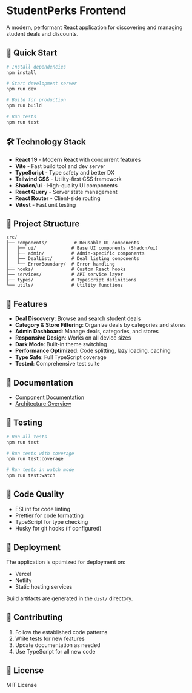 # StudentPerks Frontend

A modern, performant React application for discovering and managing student deals and discounts.

## 🚀 Quick Start

```bash
# Install dependencies
npm install

# Start development server
npm run dev

# Build for production
npm run build

# Run tests
npm run test
```

## 🛠️ Technology Stack

- **React 19** - Modern React with concurrent features
- **Vite** - Fast build tool and dev server
- **TypeScript** - Type safety and better DX
- **Tailwind CSS** - Utility-first CSS framework
- **Shadcn/ui** - High-quality UI components
- **React Query** - Server state management
- **React Router** - Client-side routing
- **Vitest** - Fast unit testing

## 📁 Project Structure

```
src/
├── components/          # Reusable UI components
│   ├── ui/             # Base UI components (Shadcn/ui)
│   ├── admin/          # Admin-specific components
│   ├── DealList/       # Deal listing components
│   └── ErrorBoundary/  # Error handling
├── hooks/              # Custom React hooks
├── services/           # API service layer
├── types/              # TypeScript definitions
└── utils/              # Utility functions
```

## 🔧 Features

- **Deal Discovery**: Browse and search student deals
- **Category & Store Filtering**: Organize deals by categories and stores
- **Admin Dashboard**: Manage deals, categories, and stores
- **Responsive Design**: Works on all device sizes
- **Dark Mode**: Built-in theme switching
- **Performance Optimized**: Code splitting, lazy loading, caching
- **Type Safe**: Full TypeScript coverage
- **Tested**: Comprehensive test suite

## 📖 Documentation

- [Component Documentation](./docs/COMPONENTS.md)
- [Architecture Overview](./docs/README.md)

## 🧪 Testing

```bash
# Run all tests
npm run test

# Run tests with coverage
npm run test:coverage

# Run tests in watch mode
npm run test:watch
```

## 🎨 Code Quality

- ESLint for code linting
- Prettier for code formatting
- TypeScript for type checking
- Husky for git hooks (if configured)

## 🚀 Deployment

The application is optimized for deployment on:

- Vercel
- Netlify
- Static hosting services

Build artifacts are generated in the `dist/` directory.

## 🤝 Contributing

1. Follow the established code patterns
2. Write tests for new features
3. Update documentation as needed
4. Use TypeScript for all new code

## 📄 License

MIT License
